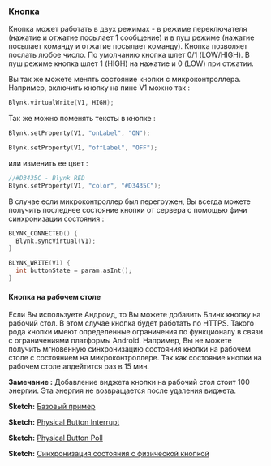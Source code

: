 
### Кнопка

Кнопка может работать в двух режимах - в режиме переключателя (нажатие и отжатие посылает 1 сообщение) и в пуш режиме 
(нажатие посылает команду и отжатие посылает команду). Кнопка позволяет послать любое число. По умолчанию кнопка шлет 
0/1 (LOW/HIGH). В пуш режиме кнопка шлет 1 (HIGH) на нажатие и 0 (LOW) при отжатии.

Вы так же можете менять состояние кнопки с микроконтроллера. Например, включить кнопку на пине V1 можно так : 

```cpp
Blynk.virtualWrite(V1, HIGH);
```

Так же можно поменять тексты в кнопке : 

```cpp
Blynk.setProperty(V1, "onLabel", "ON");
```

```cpp
Blynk.setProperty(V1, "offLabel", "OFF");
```

или изменить ее цвет : 

```cpp
//#D3435C - Blynk RED 
Blynk.setProperty(V1, "color", "#D3435C");
```

В случае если микроконтроллер был перегружен, Вы всегда можете получить последнее состояние кнопки от сервера с помощью 
фичи синхронизации состояния : 

```cpp
BLYNK_CONNECTED() {
  Blynk.syncVirtual(V1);
}

BLYNK_WRITE(V1) {
  int buttonState = param.asInt();
}
```

#### Кнопка на рабочем столе

Если Вы используете Андроид, то Вы можете добавить Блинк кнопку на рабочий стол. В этом случае кнопка будет работать по 
HTTPS. Такого рода кнопки имеют определенные ограничения по функционалу в связи с ограничениями платформы Android. Например, 
Вы не можете получить мгновенную синхронизацию состояния кнопки на рабочем столе с состоянием на микроконтроллере. Так как 
состояние кнопки на рабочем столе апдейтится раз в 15 мин.

**Замечание :** Добавление виджета кнопки на рабочий стол стоит 100 энергии. Эта энергия не возвращается после удаления виджета.


**Sketch:** [Базовый пример](https://github.com/blynkkk/blynk-library/blob/master/examples/GettingStarted/BlynkBlink/BlynkBlink.ino)

**Sketch:** [Physical Button Interrupt](https://github.com/blynkkk/blynk-library/blob/master/examples/More/Sync/ButtonInterrupt/ButtonInterrupt.ino)

**Sketch:** [Physical Button Poll](https://github.com/blynkkk/blynk-library/blob/master/examples/More/Sync/ButtonPoll/ButtonPoll.ino)

**Sketch:** [Синхронизация состояния с физической кнопкой](https://github.com/blynkkk/blynk-library/blob/master/examples/More/Sync/SyncPhysicalButton/SyncPhysicalButton.ino)